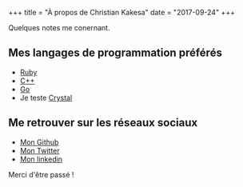 +++
title = "À propos de Christian Kakesa"
date = "2017-09-24"
+++

Quelques notes me conernant.

## Mes langages de programmation préférés

* [Ruby](https://www.ruby-lang.org)
* [C++](https://isocpp.org/)
* [Go](http://golang.org/)
* Je teste [Crystal](https://crystal-lang.org/)

## Me retrouver sur les réseaux sociaux

* <i class="fa fa-github"></i> [Mon Github](https://github.com/fenicks)
* <i class="fa fa-twitter"></i> [Mon Twitter](https://twitter.com/christiankakakesa)
* <i class="fa fa-linkedin"></i> [Mon linkedin](https://www.linkedin.com/in/christiankakesa/)

Merci d'être passé !
